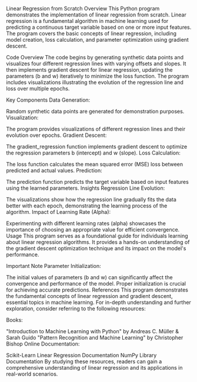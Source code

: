 Linear Regression from Scratch
Overview
This Python program demonstrates the implementation of linear regression from scratch. Linear regression is a fundamental algorithm in machine learning used for predicting a continuous target variable based on one or more input features. The program covers the basic concepts of linear regression, including model creation, loss calculation, and parameter optimization using gradient descent.

Code Overview
The code begins by generating synthetic data points and visualizes four different regression lines with varying offsets and slopes. It then implements gradient descent for linear regression, updating the parameters (b and w) iteratively to minimize the loss function. The program includes visualizations illustrating the evolution of the regression line and loss over multiple epochs.

Key Components
Data Generation:

Random synthetic data points are generated for demonstration purposes.
Visualization:

The program provides visualizations of different regression lines and their evolution over epochs.
Gradient Descent:

The gradient_regression function implements gradient descent to optimize the regression parameters b (intercept) and w (slope).
Loss Calculation:

The loss function calculates the mean squared error (MSE) loss between predicted and actual values.
Prediction:

The prediction function predicts the target variable based on input features using the learned parameters.
Insights
Regression Line Evolution:

The visualizations show how the regression line gradually fits the data better with each epoch, demonstrating the learning process of the algorithm.
Impact of Learning Rate (Alpha):

Experimenting with different learning rates (alpha) showcases the importance of choosing an appropriate value for efficient convergence.
Usage
This program serves as a foundational guide for individuals learning about linear regression algorithms. It provides a hands-on understanding of the gradient descent optimization technique and its impact on the model's performance.

Important Note
Parameter Initialization:

The initial values of parameters (b and w) can significantly affect the convergence and performance of the model. Proper initialization is crucial for achieving accurate predictions.
References
This program demonstrates the fundamental concepts of linear regression and gradient descent, essential topics in machine learning. For in-depth understanding and further exploration, consider referring to the following resources:

Books:

"Introduction to Machine Learning with Python" by Andreas C. Müller & Sarah Guido
"Pattern Recognition and Machine Learning" by Christopher Bishop
Online Documentation:

Scikit-Learn Linear Regression Documentation
NumPy Library Documentation
By studying these resources, readers can gain a comprehensive understanding of linear regression and its applications in real-world scenarios.
